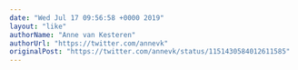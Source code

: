 ```yaml
---
date: "Wed Jul 17 09:56:58 +0000 2019"
layout: "like"
authorName: "Anne van Kesteren"
authorUrl: "https://twitter.com/annevk"
originalPost: "https://twitter.com/annevk/status/1151430584012611585"
---
```

